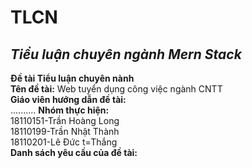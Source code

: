 # TLCN
***Tiểu luận chuyên ngành Mern Stack***
---
**Đề tài Tiểu luận chuyên nành** <br/>
**Tên đề tài:**  Web tuyển dụng công việc ngành CNTT<br/>
**Giáo viên hướng dẫn đề tài:** <br/>
 ..........
**Nhóm thực hiện:**<br/>
  18110151-Trần Hoàng Long<br/>
  18110199-Trần Nhật Thành<br/>
  18110201-Lê Đức t=Thắng<br/>
**Danh sách yêu cầu của đề tài:**<br/>
